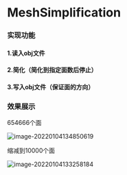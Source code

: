 # MeshSimplification

### 实现功能

#### 1.读入obj文件

#### 2.简化（简化到指定面数后停止）

#### 3.写入obj文件（保证面的方向）

### 效果展示

654666个面

![image-20220104134850619](F:\code\DS\MeshSimplification\code\MeshSimplification\image-20220104134850619.png)

缩减到10000个面

![image-20220104133258184](F:\code\DS\MeshSimplification\code\MeshSimplification\image-20220104133258184.png)
